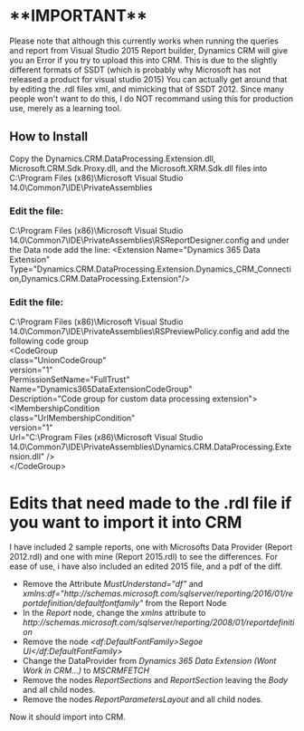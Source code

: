 
<!DOCTYPE html>
<html lang="en">
  <head>
  </head>
  <body>
<h1>**IMPORTANT**</h1>
<p>
Please note that although this currently works when running the queries and report from Visual Studio 2015 Report builder, 
Dynamics CRM will give you an Error if you try to upload this into CRM.  This is due to the slightly different formats of SSDT
(which is probably why Microsoft has not released a product for visual studio 2015)
You can actually get around that by editing the .rdl files xml, and mimicking that of SSDT 2012.
Since many people won't want to do this, I do NOT recommand using this for production use, merely as a learning tool.
</p>

<h2>How to Install</h2>
<p>
Copy the Dynamics.CRM.DataProcessing.Extension.dll, Microsoft.CRM.Sdk.Proxy.dll, and the Microsoft.XRM.Sdk.dll
files into 
C:\Program Files (x86)\Microsoft Visual Studio 14.0\Common7\IDE\PrivateAssemblies
</p>


<h3>Edit the file:</h3>
<p>
C:\Program Files (x86)\Microsoft Visual Studio 14.0\Common7\IDE\PrivateAssemblies\RSReportDesigner.config
and under the Data node add the line:
&lt;Extension Name="Dynamics 365 Data Extension" Type="Dynamics.CRM.DataProcessing.Extension.Dynamics_CRM_Connection,Dynamics.CRM.DataProcessing.Extension"/&gt;
<p>


<h3>Edit the file:</h3>
<p>
C:\Program Files (x86)\Microsoft Visual Studio 14.0\Common7\IDE\PrivateAssemblies\RSPreviewPolicy.config
and add the following code group </br>
 &lt;CodeGroup</br>
    class="UnionCodeGroup"</br>
    version="1"</br>
    PermissionSetName="FullTrust"</br>
    Name="Dynamics365DataExtensionCodeGroup"</br>
    Description="Code group for custom data processing extension"&gt;</br>
    &lt;IMembershipCondition</br>
    class="UrlMembershipCondition"</br>
        version="1"</br>
        Url="C:\Program Files (x86)\Microsoft Visual Studio 14.0\Common7\IDE\PrivateAssemblies\Dynamics.CRM.DataProcessing.Extension.dll" /&gt;</br>
    &lt;/CodeGroup&gt;
</p>


<h1> Edits that need made to the .rdl file if you want to import it into CRM </h1>
<p> I have included 2 sample reports, one with Microsofts Data Provider (Report 2012.rdl)
   and one with mine (Report 2015.rdl) to see the differences. For ease of use, i have also included an edited 2015 file,
   and a pdf of the diff.
<p>
<ul>
  <li>Remove the Attribute <i>MustUnderstand="df"</i> and <i>xmlns:df="http://schemas.microsoft.com/sqlserver/reporting/2016/01/reportdefinition/defaultfontfamily"</i> from the Report Node</li>
  <li>In the <i>Report</i> node, change the <i>xmlns</i> attribute to <i>http://schemas.microsoft.com/sqlserver/reporting/2008/01/reportdefinition</i></li>
  <li>Remove the node <i>&lt;df:DefaultFontFamily&gt;Segoe UI&lt;/df:DefaultFontFamily&gt;</i></li>
  <li>Change the DataProvider from <i>Dynamics 365 Data Extension (Wont Work in CRM...)</i> to <i>MSCRMFETCH</i></li>
  <li>Remove the nodes <i>ReportSections</i> and <i>ReportSection</i> leaving the <i>Body</i> and all child nodes.</li>
  <li>Remove the nodes <i>ReportParametersLayout</i> and all child nodes. 
</ul>
<p> Now it should import into CRM.</p>
</body>
</html>